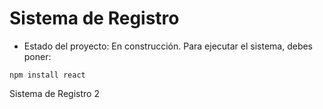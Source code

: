 <h1>Sistema de Registro</h1>

- Estado del proyecto: En construcción.
Para ejecutar el sistema, debes poner:

```npm install react```

Sistema de Registro 2
